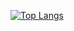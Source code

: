 [![Top Langs](https://github-readme-stats.vercel.app/api/top-langs/?username=sunwookim05)](https://github.com/anuraghazra/github-readme-stats)
